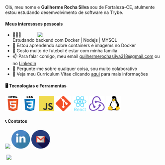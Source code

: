 <p>Olá, meu nome e <b>Guilherme Rocha Silva</b> sou de Fortaleza-CE, atulmente estou estudando desemvolvimento de software na Trybe.</p>

<div>
  <h4>Meus interessses pessoais</h4>
  <img width='400px' align="right" src='https://media2.giphy.com/media/UcK7JalnjCz0k/giphy.gif?cid=790b7611af388e1246889a023e121f9f574bb0aa08b05d43&rid=giphy.gif&ct=g' />
  <ul>
    <li>👨🏽‍💻 Estudando backend com Docker | Nodejs | MYSQL</li>
    <li>🌱 Estou aprendendo sobre containers e imagems no Docker</li>
    <li>🤔 Gosto muito de futebol é estar com minha familia</li>
    <li>📫 Para falar comigo, meu email <a href="https://mail.google.com/mail/u/0/#inbox?compose=CllgCJZbjGbwzzGtRZJHFqmkgxZrnRGxvBlfphXfWvQGPmWPCrGRthcFnpptfLZsMfmJqdRWGCg" target="_blank">guilhermerochasilva318@gmail.com</a> ou no <a href="https://www.linkedin.com/in/guilherme-rocha-ba705421a/" target="_blank">Linkedin</a></li>
    <li>💬 Pergunte-me sobre qualquer coisa, sou muito colaborativo</li>
    <li>📖 Veja meu Curriculum Vitae clicando <a href=''>aqui</a> para mais informações</li>
  </ul>
</div>
  
<h4>🖥️ Tecnologias e Ferramentas</h4>

<div>
  <img src="https://raw.githubusercontent.com/devicons/devicon/master/icons/html5/html5-original-wordmark.svg" alt="HTML" width="50px"/>
  <img src="https://raw.githubusercontent.com/devicons/devicon/master/icons/css3/css3-original-wordmark.svg" alt="CSS" width="50px"/>
  <img src="https://raw.githubusercontent.com/devicons/devicon/master/icons/javascript/javascript-original.svg" alt="JavaSript" width="50px"/>
  <img src='https://raw.githubusercontent.com/devicons/devicon/master/icons/git/git-original.svg' alt='git' width='50px'/>
  <img src='https://raw.githubusercontent.com/devicons/devicon/master/icons/react/react-original-wordmark.svg' width='50px'/>
  <img src='https://raw.githubusercontent.com/devicons/devicon/master/icons/redux/redux-original.svg' width='50px'>
  <img src='https://raw.githubusercontent.com/devicons/devicon/master/icons/linux/linux-original.svg' width='50px'/>
<div>


<h4>📞 Contatos</h4>
  
<div>
  <a href="https://www.instagram.com/guilhermerocha318/" target="_blank"><img src="https://cdn-icons.flaticon.com/png/512/3955/premium/3955024.png?token=exp=1652664255~hmac=95216efd439472c13446d82d4a9c489b" target="_blank" width='60px'></a>
  <a href="https://www.linkedin.com/in/guilherme-rocha-ba705421a/" target="_blank" width='100px'><img src="https://github.com/GabrielCoruja/GabrielCoruja/raw/master/images/linkedin.png" target="_blank" width='60px'></a>
  <a href="https://mail.google.com/mail/u/0/#inbox?compose=CllgCJZbjGbwzzGtRZJHFqmkgxZrnRGxvBlfphXfWvQGPmWPCrGRthcFnpptfLZsMfmJqdRWGCg"><img src="https://github.com/GabrielCoruja/GabrielCoruja/raw/master/images/gmail.png" target="_blank" width='60px'></a>
</div>

<br>
  
<div>
  <img src="https://github-readme-stats.vercel.app/api?username=Guilhermerocha1&show_icons=true&theme=dracula" alt="" height="150em" />
  <img src="https://github-readme-stats.vercel.app/api/top-langs/?username=Guilhermerocha1&layout=compact&langs_count=7&theme=dracula" height="150em"/>
</div>
